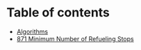 # Table of contents

* [Algorithms](README.md)
* [871 Minimum Number of Refueling Stops](871-minimum-number-of-refueling-stops.md)

